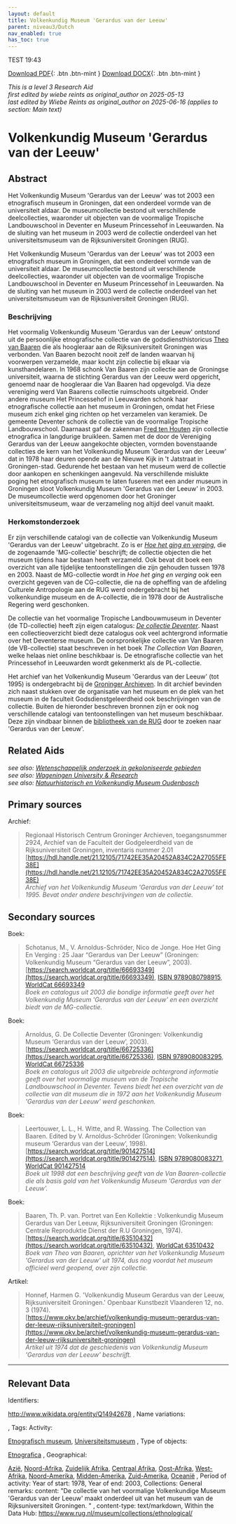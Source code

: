 ```yaml
---
layout: default
title: Volkenkundig Museum 'Gerardus van der Leeuw'
parent: niveau3/Dutch
nav_enabled: true
has_toc: true
--- 
```

TEST 19:43

[Download PDF](https://raw.githubusercontent.com/colonial-heritage/research-guides-dev/refs/heads/main/EXPORTS/PDF/niveau3/Dutch/GerardusLeeuw.pdf){: .btn .btn-mint }     [Download DOCX](https://raw.githubusercontent.com/colonial-heritage/research-guides-dev/refs/heads/main/EXPORTS/DOCX/niveau3/Dutch/GerardusLeeuw.docx){: .btn .btn-mint }

_This is a level 3 Research Aid_  
_first edited by wiebe reints as original_author on 2025-05-13_  
_last edited by Wiebe Reints as original_author on 2025-06-16
        (applies to section: Main text)_


# Volkenkundig Museum 'Gerardus van der Leeuw'


## Abstract

Het Volkenkundig Museum 'Gerardus van der Leeuw' was tot 2003 een etnografisch museum in Groningen, dat een onderdeel vormde van de universiteit aldaar. De museumcollectie bestond uit verschillende deelcollecties, waaronder uit objecten van de voormalige Tropische Landbouwschool in Deventer en Museum Princessehof in Leeuwarden. Na de sluiting van het museum in 2003 werd de collectie onderdeel van het universiteitsmuseum van de Rijksuniversiteit Groningen (RUG).

Het Volkenkundig Museum 'Gerardus van der Leeuw' was tot 2003 een etnografisch museum in Groningen, dat een onderdeel vormde van de universiteit aldaar. De museumcollectie bestond uit verschillende deelcollecties, waaronder uit objecten van de voormalige Tropische Landbouwschool in Deventer en Museum Princessehof in Leeuwarden. Na de sluiting van het museum in 2003 werd de collectie onderdeel van het universiteitsmuseum van de Rijksuniversiteit Groningen (RUG).

### Beschrijving

Het voormalig Volkenkundig Museum 'Gerardus van der Leeuw' ontstond uit de persoonlijke etnografische collectie van de godsdiensthistoricus [Theo van Baaren](https://www.wikidata.org/entity/Q1923049) die als hoogleraar aan de Rijksuniversiteit Groningen was verbonden. Van Baaren bezocht nooit zelf de landen waarvan hij voorwerpen verzamelde, maar kocht zijn collectie bij elkaar via kunsthandelaren. In 1968 schonk Van Baaren zijn collectie aan de Groningse universiteit, waarna de stichting Gerardus van der Leeuw werd opgericht, genoemd naar de hoogleraar die Van Baaren had opgevolgd. Via deze vereniging werd Van Baarens collectie ruimschoots uitgebreid. Onder andere museum Het Princessehof in Leeuwarden schonk haar etnografische collectie aan het museum in Groningen, omdat het Friese museum zich enkel ging richten op het verzamelen van keramiek. De gemeente Deventer schonk de collectie van de voormalige Tropische Landbouwschool. Daarnaast gaf de zakenman [Fred ten Houten](http://www.wikidata.org/entity/Q2321417) zijn collectie etnografica in langdurige bruikleen. Samen met de door de Vereniging Gerardus van der Leeuw aangekochte objecten, vormden bovenstaande collecties de kern van het Volkenkundig Museum 'Gerardus van der Leeuw' dat in 1978 haar deuren opende aan de Nieuwe Kijk in 't Jatstraat in Groningen-stad. Gedurende het bestaan van het museum werd de collectie door aankopen en schenkingen aangevuld. Na verschillende mislukte poging het etnografisch museum te laten fuseren met een ander museum in Groningen sloot Volkenkundig Museum 'Gerardus van der Leeuw' in 2003. De museumcollectie werd opgenomen door het Groninger universiteitsmuseum, waar de verzameling nog altijd deel vanuit maakt.

### Herkomstonderzoek

Er zijn verschillende catalogi van de collectie van Volkenkundig Museum 'Gerardus van der Leeuw' uitgebracht. Zo is er _[Hoe het ging en verging](https://www.rug.nl/museum/collecties/volkenkunde/pdf/MGcatalogusLR.pdf)_, die de zogenaamde 'MG-collectie' beschrijft; de collectie objecten die het museum tijdens haar bestaan heeft verzameld. Ook bevat dit boek een overzicht van alle tijdelijke tentoonstellingen die zijn gehouden tussen 1978 en 2003. Naast de MG-collectie wordt in _Hoe het ging en verging_ ook een overzicht gegeven van de CG-collectie, die na de opheffing van de afdeling Culturele Antropologie aan de RUG werd ondergebracht bij het volkenkundige museum en de A-collectie, die in 1978 door de Australische Regering werd geschonken.

De collectie van het voormalige Tropische Landbouwmuseum in Deventer (de TD-collectie) heeft zijn eigen catalogus: _[De collectie Deventer](https://www.rug.nl/society-business/university-museum/collections/ethnological/pdf/tdcatalogus.pdf)_. Naast een collectieoverzicht biedt deze catalogus ook veel achtergrond informatie over het Deventerse museum. De oorspronkelijke collectie van Van Baaren (de VB-collectie) staat beschreven in het boek _The Collection Van Baaren_, welke helaas niet online beschikbaar is. De etnografische collectie van het Princessehof in Leeuwarden wordt gekenmerkt als de PL-collectie.

Het archief van het Volkenkundig Museum 'Gerardus van der Leeuw' (tot 1995) is ondergebracht bij de [Groninger Archieven](https://hdl.handle.net/21.12105/71742EE35A20452A834C2A27055FE38E). In dit archief bevinden zich naast stukken over de organisatie van het museum en de plek van het museum in de faculteit Godsdienstgeleerdheid ook beschrijvingen van de collectie. Buiten de hieronder beschreven bronnen zijn er ook nog verschillende catalogi van tentoonstellingen van het museum beschikbaar. Deze zijn vindbaar binnen de [bibliotheek van de RUG](https://rug.on.worldcat.org/discovery) door te zoeken naar 'Gerardus van der Leeuw'.


## Related Aids

_see also: [Wetenschappelijk onderzoek in gekoloniseerde gebieden](published/niveau2/Dutch/Science_20240814.yml)_  
_see also: [Wageningen University & Research](published/niveau3/Dutch/WageningenUniversity_20240327.yml)_  
_see also: [Natuurhistorisch en Volkenkundig Museum Oudenbosch](published/niveau3/Dutch/MOudenbosch_20250603.yml)_  

## Primary sources

Archief:
  > Regionaal Historisch Centrum Groninger Archieven, toegangsnummer 2924, Archief van de Faculteit der Godgeleerdheid van de Rijksuniversiteit Groningen, inventaris nummer 2.01  
> [https://hdl.handle.net/21.12105/71742EE35A20452A834C2A27055FE38E](https://hdl.handle.net/21.12105/71742EE35A20452A834C2A27055FE38E)  
> _Archief van het Volkenkundig Museum 'Gerardus van der Leeuw' tot 1995. Bevat onder andere beschrijvingen van de collectie._  

## Secondary sources

Boek:
  > Schotanus, M., V. Arnoldus-Schröder, Nico de Jonge. Hoe Het Ging En Verging : 25 Jaar “Gerardus van Der Leeuw” (Groningen: Volkenkundig Museum “Gerardus van der Leeuw”, 2003).  
> [https://search.worldcat.org/title/66693349](https://search.worldcat.org/title/66693349), [ISBN 9789080798915](https://isbnsearch.org/isbn/9789080798915), [WorldCat 66693349](https://search.worldcat.org/title/66693349)  
> _Boek en catalogus uit 2003 die bondige informatie geeft over het Volkenkundig Museum 'Gerardus van der Leeuw' en een overzicht biedt van de MG-collectie._  

Boek:
  > Arnoldus, G. De Collectie Deventer (Groningen: Volkenkundig Museum ‘Gerardus van der Leeuw’, 2003).  
> [https://search.worldcat.org/title/66725336](https://search.worldcat.org/title/66725336), [ISBN 9789080083295](https://isbnsearch.org/isbn/9789080083295), [WorldCat 66725336](https://search.worldcat.org/title/66725336)  
> _Boek en catalogus uit 2003 die uitgebreide achtergrond informatie geeft over het voormalige museum van de Tropische Landbouwschool in Deventer. Tevens biedt het een overzicht van de collectie van dit museum die in 1972 aan het Volkenkundig Museum 'Gerardus van der Leeuw' werd geschonken._  

Boek:
  > Leertouwer, L. L., H. Witte, and R. Wassing. The Collection van Baaren. Edited by V. Arnoldus-Schröder (Groningen: Volkenkundig museum ‘Gerardus van der Leeuw’, 1998).  
> [https://search.worldcat.org/title/901427514](https://search.worldcat.org/title/901427514), [ISBN 9789080083271](https://isbnsearch.org/isbn/9789080083271), [WorldCat 901427514](https://search.worldcat.org/title/901427514)  
> _Boek uit 1998 dat een beschrijving geeft van de Van Baaren-collectie die als basis gold van het Volkenkundig Museum 'Gerardus van der Leeuw'._  

Boek:
  > Baaren, Th. P. van. Portret van Een Kollektie : Volkenkundig Museum Gerardus van Der Leeuw, Rijksuniversiteit Groningen (Groningen: Centrale Reproduktie Dienst der R.U Groningen, 1974).  
> [https://search.worldcat.org/title/63510432](https://search.worldcat.org/title/63510432), [WorldCat 63510432](https://search.worldcat.org/title/63510432)  
> _Boek van Theo van Baaren, oprichter van het Volkenkundig Museum 'Gerardus van der Leeuw' uit 1974, dus nog voordat het museum officieel werd geopend, over zijn collectie._  

Artikel:
  > Honnef, Harmen G. 'Volkenkundig Museum Gerardus van der Leeuw, Rijksuniversiteit Groningen.' Openbaar Kunstbezit Vlaanderen 12, no. 3 (1974).  
> [https://www.okv.be/archief/volkenkundig-museum-gerardus-van-der-leeuw-rijksuniversiteit-groningen](https://www.okv.be/archief/volkenkundig-museum-gerardus-van-der-leeuw-rijksuniversiteit-groningen)  
> _Artikel uit 1974 dat de geschiedenis van Volkenkundig Museum 'Gerardus van der Leeuw' beschrijft._  



---
## Relevant Data 
Identifiers:
  
http://www.wikidata.org/entity/Q14942678
,
  Name variations:
  

,
  Tags:
  Activity:
  
[Etnografisch museum](http://vocab.getty.edu/aat/300451067), [Universiteitsmuseum](http://vocab.getty.edu/page/aat/300444944)
,
  Type of objects:
  
[Etnografica](http://vocab.getty.edu/aat/300234108)
,
  Geographical:
  
[Azië](https://sws.geonames.org/6255147), [Noord-Afrika](https://sws.geonames.org/7729887), [Zuidelijk Afrika](https://sws.geonames.org/9406051), [Centraal Afrika](https://sws.geonames.org/7729886), [Oost-Afrika](https://sws.geonames.org), [West-Afrika](https://sws.geonames.org/7729885), [Noord-Amerika](https://sws.geonames.org/6255149/north-america.html), [Midden-Amerika](https://sws.geonames.org/7729892/central-america.html), [Zuid-Amerika](https://sws.geonames.org/6255150/south-america.html), [Oceanië](https://www.geonames.org/6255151/oceania.html)
,
  Period of activity:
  Year of start:
  1978,
  Year of end:
  2003,
  Collections:
  General remarks:
  content:
  "De collectie van het voormalige Volkenkundige Museum 'Gerardus van der Leeuw' maakt onderdeel uit van het museum van de Rijksuniversiteit Groningen. "
,
  content-type:
  text/markdown,
  Within the Data Hub:
  https://www.rug.nl/museum/collections/ethnological/
        